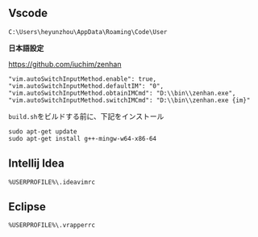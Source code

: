 ## Vscode

`C:\Users\heyunzhou\AppData\Roaming\Code\User`

[settings.json]: settings.json

**日本語設定**

https://github.com/iuchim/zenhan

```
"vim.autoSwitchInputMethod.enable": true,
"vim.autoSwitchInputMethod.defaultIM": "0",
"vim.autoSwitchInputMethod.obtainIMCmd": "D:\\bin\\zenhan.exe",
"vim.autoSwitchInputMethod.switchIMCmd": "D:\\bin\\zenhan.exe {im}"
```

`build.sh`をビルドする前に、下記をインストール

```
sudo apt-get update
sudo apt-get install g++-mingw-w64-x86-64
```

## Intellij Idea

`%USERPROFILE%\.ideavimrc`

[.ideavimrc]: .ideavimrc

## Eclipse

`%USERPROFILE%\.vrapperrc`

[.vrapperrc]: .vrapperrc





